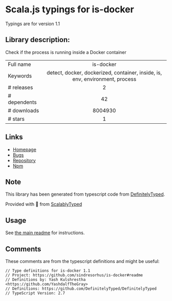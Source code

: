
# Scala.js typings for is-docker

Typings are for version 1.1

## Library description:
Check if the process is running inside a Docker container

|                    |                 |
| ------------------ | :-------------: |
| Full name          | is-docker |
| Keywords           | detect, docker, dockerized, container, inside, is, env, environment, process |
| # releases         | 2 |
| # dependents       | 42 |
| # downloads        | 8004930 |
| # stars            | 1 |

## Links
- [Homepage](https://github.com/sindresorhus/is-docker#readme)
- [Bugs](https://github.com/sindresorhus/is-docker/issues)
- [Repository](https://github.com/sindresorhus/is-docker)
- [Npm](https://www.npmjs.com/package/is-docker)
    


## Note
This library has been generated from typescript code from [DefinitelyTyped](https://definitelytyped.org).

Provided with :purple_heart: from [ScalablyTyped](https://github.com/oyvindberg/ScalablyTyped)

## Usage
See [the main readme](../../readme.md) for instructions.

## Comments

These comments are from the typescript definitions and might be useful:
```
// Type definitions for is-docker 1.1
// Project: https://github.com/sindresorhus/is-docker#readme
// Definitions by: Yash Kulshrestha <https://github.com/YashdalfTheGray>
// Definitions: https://github.com/DefinitelyTyped/DefinitelyTyped
// TypeScript Version: 2.7

```

